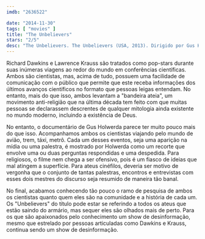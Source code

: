 ```yaml
---
imdb: "2636522"

date: "2014-11-30"
tags: [ "movies" ]
title: "The Unbelievers"
stars: "2/5"
desc: "The Unbelievers. The Unbelievers (USA, 2013). Dirigido por Gus Holwerda. Escrito por Gus Holwerda, Luke Holwerda, Lawrence Krauss. Com Ayaan Hirsi Ali, Woody Allen, Richard Dawkins, Daniel C. Dennett, Cameron Diaz, Ricky Gervais, Sam Harris, Stephen Hawking, Werner Herzog."
---
```

Richard Dawkins e Lawrence Krauss são tratados como pop-stars durante suas inúmeras viagens ao redor do mundo em conferências científicas. Ambos são cientistas, mas, acima de tudo, possuem uma facilidade de comunicação com o público que permite que este receba informações dos últimos avanços científicos no formato que pessoas leigas entendam. No entanto, mais do que isso, ambos levantam a "bandeira ateia", um movimento anti-religião que na última década tem feito com que muitas pessoas se declarassem descrentes de qualquer mitologia ainda existente no mundo moderno, incluindo a existência de Deus.

No entanto, o documentário de Gus Holwerda parece ter muito pouco mais do que isso. Acompanhamos ambos os cientistas viajando pelo mundo de avião, trem, táxi, metrô. Cada um desses eventos, seja uma aparição na mídia ou uma palestra, é mostrado por Holwerda como um recorte que envolve uma ou duas perguntas respondidas e uma despedida. Para religiosos, o filme nem chega a ser ofensivo, pois é um fiasco de ideias que mal atingem a superfície. Para ateus cinéfilos, deveria ser motivo de vergonha que o conjunto de tantas palestras, encontros e entrevistas com esses dois mestres do discurso seja resumido de maneira tão banal.

No final, acabamos conhecendo tão pouco o ramo de pesquisa de ambos os cientistas quanto quem eles são na comunidade e a história de cada um. Os "Unbelievers" do título pode estar se referindo a todos os ateus que estão saindo do armário, mas sequer eles são olhados mais de perto. Para os que são apaixonados pelo conhecimento um show de desinformação, mesmo que estrelado por pessoas articuladas como Dawkins e Krauss, continua sendo um show de desinformação.
